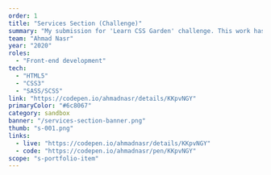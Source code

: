 ```yaml
---
order: 1
title: "Services Section (Challenge)"
summary: "My submission for 'Learn CSS Garden' challenge. This work has been featured on CodePen.. ❤"
team: "Ahmad Nasr"
year: "2020"
roles:
  - "Front-end development"
tech:
  - "HTML5"
  - "CSS3"
  - "SASS/SCSS"
link: "https://codepen.io/ahmadnasr/details/KKpvNGY"
primaryColor: "#6c8067"
category: sandbox
banner: "/services-section-banner.png"
thumb: "s-001.png"
links:
  - live: "https://codepen.io/ahmadnasr/details/KKpvNGY"
  - code: "https://codepen.io/ahmadnasr/pen/KKpvNGY"
scope: "s-portfolio-item"
---
```


